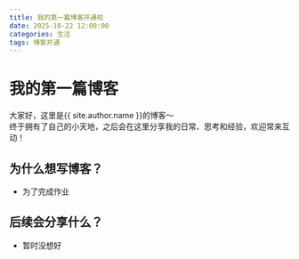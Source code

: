 ```yaml
---
title: 我的第一篇博客开通啦
date: 2025-10-22 12:00:00 
categories: 生活
tags: 博客开通
---
```


# 我的第一篇博客

大家好，这里是{{ site.author.name }}的博客～  
终于拥有了自己的小天地，之后会在这里分享我的日常、思考和经验，欢迎常来互动！

## 为什么想写博客？
- 为了完成作业

## 后续会分享什么？
- 暂时没想好
